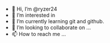 - 👋 Hi, I’m @ryzer24
- 👀 I’m interested in 
- 🌱 I’m currently learning git and github.
- 💞️ I’m looking to collaborate on ...
- 📫 How to reach me ...

<!---
ryzer24/ryzer24 is a ✨ special ✨ repository because its `README.md` (this file) appears on your GitHub profile.
You can click the Preview link to take a look at your changes.
--->
